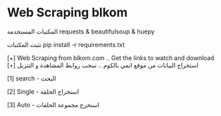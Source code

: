 # Web Scraping blkom


المكتبات المستخدمة requests & beautifulsoup & huepy

تثبت المكتبات pip install -r requirements.txt


[+] Web Scraping from blkom.com .. Get the links to watch and download [+] استخراج البيانات من موقع انمي بالكوم .. سحب روابط المشاهدة و التنزيل 

[1] search - البحث 

[2] Single - استخراج الحلقة

[3] Auto - استخرج مجموعة الحلقات
